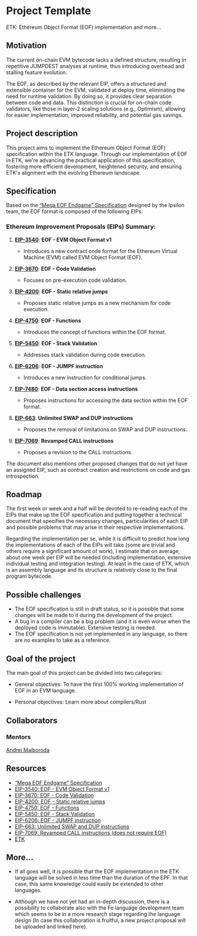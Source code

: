 # Project Template

ETK: Ethereum Object Format (EOF) implementation and more...

## Motivation

The current on-chain EVM bytecode lacks a defined structure, resulting in repetitive JUMPDEST analyses at runtime, thus introducing overhead and stalling feature evolution. 

The EOF, as described by the relevant EIP, offers a structured and extensible container for the EVM, validated at deploy time, eliminating the need for runtime validation. By doing so, it provides clear separation between code and data. This distinction is crucial for on-chain code validators, like those in layer-2 scaling solutions (e.g., Optimism), allowing for easier implementation, improved reliability, and potential gas savings.

## Project description

This project aims to implement the Ethereum Object Format (EOF) specification within the ETK language. 
Through our implementation of EOF in ETK, we're advancing the practical application of this specification, fostering more efficient development, heightened security, and ensuring ETK's alignment with the evolving Ethereum landscape.

## Specification

Based on the [“Mega EOF Endgame” Specification](https://notes.ethereum.org/@ipsilon/mega-eof-specification) designed by the Ipsilon team, the EOF format is composed of the following EIPs:

### Ethereum Improvement Proposals (EIPs) Summary:

1. **[EIP-3540](https://eips.ethereum.org/EIPS/eip-3540)**: **EOF - EVM Object Format v1**
   - Introduces a new contract code format for the Ethereum Virtual Machine (EVM) called EVM Object Format (EOF).

2. **[EIP-3670](https://eips.ethereum.org/EIPS/eip-3670)**: **EOF - Code Validation**
   - Focuses on pre-execution code validation.

3. **[EIP-4200](https://eips.ethereum.org/EIPS/eip-4200)**: **EOF - Static relative jumps**
   - Proposes static relative jumps as a new mechanism for code execution.

4. **[EIP-4750](https://eips.ethereum.org/EIPS/eip-4750)**: **EOF - Functions**
   - Introduces the concept of functions within the EOF format.

5. **[EIP-5450](https://eips.ethereum.org/EIPS/eip-5450)**: **EOF - Stack Validation**
   - Addresses stack validation during code execution.

6. **[EIP-6206](https://eips.ethereum.org/EIPS/eip-6206)**: **EOF - JUMPF instruction**
   - Introduces a new instruction for conditional jumps.

7. **[EIP-7480](https://github.com/ethereum/EIPs/pull/7480)**: **EOF - Data section access instructions**
   - Proposes instructions for accessing the data section within the EOF format.

8. **[EIP-663](https://eips.ethereum.org/EIPS/eip-663)**: **Unlimited SWAP and DUP instructions**
   - Proposes the removal of limitations on SWAP and DUP instructions.

9. **[EIP-7069](https://eips.ethereum.org/EIPS/eip-7069)**: **Revamped CALL instructions**
   - Proposes a revision to the CALL instructions.

The document also mentions other proposed changes that do not yet have an assigned EIP, such as contract creation and restrictions on code and gas introspection.

## Roadmap

The first week or week and a half will be devoted to re-reading each of the EIPs that make up the EOF specification and putting together a technical document that specifies the necessary changes, particularities of each EIP and possible problems that may arise in their respective implementations.

Regarding the implementation per se, while it is difficult to predict how long the implementations of each of the EIPs will take (some are trivial and others require a significant amount of work), I estimate that on average, about one week per EIP will be needed (including implementation, extensive individual testing and integration testing). At least in the case of ETK, which is an assembly language and its structure is relatively close to the final program bytecode.

## Possible challenges

- The EOF specification is still in draft status, so it is possible that some changes will be made to it during the development of the project. 
- A bug in a compiler can be a big problem (and it is even worse when the deployed code is immutable). Extensive testing is needed.
- The EOF specification is not yet implemented in any language, so there are no examples to take as a reference.

## Goal of the project

The main goal of this project can be divided into two categories:

- General objectives: To have the first 100% working implementation of EOF in an EVM language.

- Personal objectives: Learn more about compilers/Rust

## Collaborators

### Mentors

[Andrei Maiboroda](https://github.com/gumb0)

## Resources

- [“Mega EOF Endgame” Specification](https://notes.ethereum.org/@ipsilon/mega-eof-specification)
- [EIP-3540: EOF - EVM Object Format v1](https://eips.ethereum.org/EIPS/eip-3540)
- [EIP-3670: EOF - Code Validation](https://eips.ethereum.org/EIPS/eip-3670)
- [EIP-4200: EOF - Static relative jumps](https://eips.ethereum.org/EIPS/eip-4200)
- [EIP-4750: EOF - Functions](https://eips.ethereum.org/EIPS/eip-4750)
- [EIP-5450: EOF - Stack Validation](https://eips.ethereum.org/EIPS/eip-5450)
- [EIP-6206: EOF - JUMPF instruction](https://eips.ethereum.org/EIPS/eip-6206)
- [EIP-663: Unlimited SWAP and DUP instructions](https://eips.ethereum.org/EIPS/eip-663)
- [EIP-7069: Revamped CALL instructions (does not require EOF)](https://eips.ethereum.org/EIPS/eip-7069)
- [ETK](https://github.com/quilt/etk)

## More...

- If all goes well, it is possible that the EOF implementation in the ETK language will be solved in less time than the duration of the EPF. In that case, this same knowledge could easily be extended to other languages.

- Although we have not yet had an in-depth discussion, there is a possibility to collaborate also with the Fe language development team which seems to be in a more research stage regarding the language design (In case this collaboration is fruitful, a new project proposal will be uploaded and linked here).
